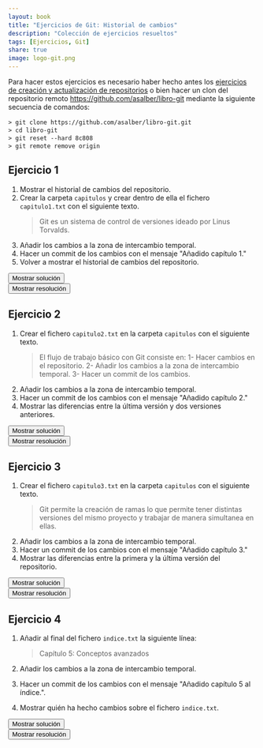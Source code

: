 ```yaml
---
layout: book
title: "Ejercicios de Git: Historial de cambios"
description: "Colección de ejercicios resueltos"
tags: [Ejercicios, Git]
share: true
image: logo-git.png
---
```


<i class="fas fa-exclamation-triangle" style="color:red"></i> Para hacer estos ejercicios es necesario haber hecho antes los  [ejercicios de creación y actualización de repositorios](/git/ejercicios/creacion-actualizacion-repositorios.html) o bien hacer un clon del repositorio remoto https://github.com/asalber/libro-git mediante la siguiente secuencia de comandos:

```
> git clone https://github.com/asalber/libro-git.git
> cd libro-git
> git reset --hard 8c808
> git remote remove origin
```

## Ejercicio 1
1. Mostrar el historial de cambios del repositorio.
2. Crear la carpeta `capitulos` y crear dentro de ella el fichero `capitulo1.txt` con el siguiente texto.
    > Git es un sistema de control de versiones ideado por Linus Torvalds.
3. Añadir los cambios a la zona de intercambio temporal.
4. Hacer un commit de los cambios con el mensaje "Añadido capítulo 1."
5. Volver a mostrar el historial de cambios del repositorio.

<div><button class="solution">Mostrar solución</button></div>
<div id="solution" style="display: none">
<pre class="highlight"><code>&gt; git log
&gt; mkdir capitulos
&gt; cat > capitulos/capitulo1.txt
Git es un sistema de control de versiones ideado por Linus Torvalds.
Ctrl+D
&gt; git add .
&gt; git commit -m "Añadido capítulo 1."
&gt; git log
</code></pre>
</div>

<div><button class="resolution">Mostrar resolución</button></div>
<div id="resolution" style="display: none">
<img src="soluciones/historial-cambios/ejercicio1.gif" />
</div>

## Ejercicio 2

1. Crear el fichero `capitulo2.txt` en la carpeta `capitulos` con el siguiente texto.
    > El flujo de trabajo básico con Git consiste en:
    1- Hacer cambios en el repositorio.
    2- Añadir los cambios a la zona de intercambio temporal.
    3- Hacer un commit de los cambios.
2. Añadir los cambios a la zona de intercambio temporal.
3. Hacer un commit de los cambios con el mensaje "Añadido capítulo 2."
4. Mostrar las diferencias entre la última versión y dos versiones anteriores.

<div><button class="solution">Mostrar solución</button></div>
<div id="solution" style="display: none">
<pre class="highlight"><code>&gt; cat > capitulos/capitulo2.txt
El flujo de trabajo básico con Git consiste en:
1- Hacer cambios en el repositorio.
2- Añadir los cambios a la zona de intercambio temporal.
3- Hacer un commit de los cambios.
Ctrl+D
&gt; git add .
&gt; git commit -m "Añadido capítulo 2."
&gt; git diff HEAD~2..HEAD
</code></pre>
</div>

<div><button class="resolution">Mostrar resolución</button></div>
<div id="resolution" style="display: none">
<img src="soluciones/historial-cambios/ejercicio2.gif" />
</div>

## Ejercicio 3

1. Crear el fichero `capitulo3.txt` en la carpeta `capitulos` con el siguiente texto.
    > Git permite la creación de ramas lo que permite tener distintas versiones del mismo proyecto y trabajar de manera simultanea en ellas.
2. Añadir los cambios a la zona de intercambio temporal.
3. Hacer un commit de los cambios con el mensaje "Añadido capítulo 3."
4. Mostrar las diferencias entre la primera y la última versión del repositorio.

<div><button class="solution">Mostrar solución</button></div>
<div id="solution" style="display: none">
<pre class="highlight"><code>&gt; cat > capitulos/capitulo3.txt
Git permite la creación de ramas lo que permite tener distintas versiones del mismo proyecto y trabajar de manera simultanea en ellas.
Ctrl+D
&gt; git add .
&gt; git commit -m "Añadido capítulo 3."
&gt; git log
&gt; git diff &lt;codigo hash de la primera version&gt;..HEAD
</code></pre>
</div>

<div><button class="resolution">Mostrar resolución</button></div>
<div id="resolution" style="display: none">
<img src="soluciones/historial-cambios/ejercicio3.gif" />
</div>

## Ejercicio 4

1. Añadir al final del fichero `indice.txt` la siguiente línea:
    
    > Capítulo 5: Conceptos avanzados

2. Añadir los cambios a la zona de intercambio temporal.
3. Hacer un commit de los cambios con el mensaje "Añadido capítulo 5 al índice.".
4. Mostrar quién ha hecho cambios sobre el fichero `indice.txt`.

<div><button class="solution">Mostrar solución</button></div>
<div id="solution" style="display: none">
<pre class="highlight"><code>&gt; echo "Capítulo 5: Conceptos avanzados" >> indice.txt
&gt; git add .
&gt; git commit -m "Añadido capítulo 5 al índice."
&gt; git annotate indice.txt
</code></pre>
</div>

<div><button class="resolution">Mostrar resolución</button></div>
<div markdown="0" id="resolution" style="display: none">
<img src="soluciones/creacion-actualizacion-repositorios/ejercicio4.gif" />
</div>
